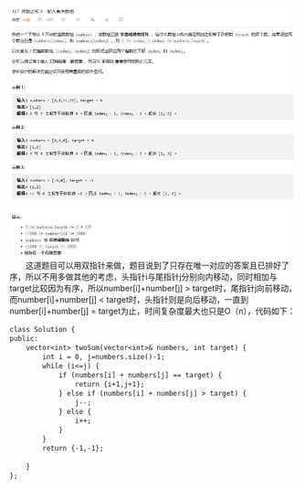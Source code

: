 ![Alt text](image/image-1.png)
&emsp;&emsp;这道题目可以用双指针来做，题目说到了只存在唯一对应的答案且已排好了序，所以不用多做其他的考虑，头指针i与尾指针j分别向内移动，同时相加与target比较因为有序，所以number[i]+number[j] > target时，尾指针j向前移动，而number[i]+number[j] < target时，头指针则是向后移动，一直到number[i]+number[j] = target为止，时间复杂度最大也只是O（n），代码如下：
```
class Solution {
public:
    vector<int> twoSum(vector<int>& numbers, int target) {
        int i = 0, j=numbers.size()-1;
        while (i<=j) {
            if (numbers[i] + numbers[j] == target) {
                return {i+1,j+1};
            } else if (numbers[i] + numbers[j] > target) {
                j--;
            } else {
                i++;
            }
        }
        return {-1,-1};

    }
};
```
